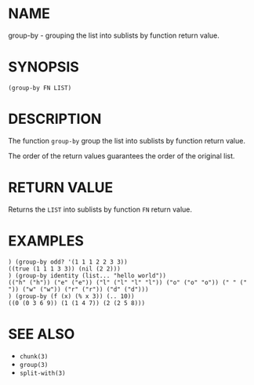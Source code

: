 # NAME
group-by - grouping the list into sublists by function return value.

# SYNOPSIS

    (group-by FN LIST)

# DESCRIPTION
The function `group-by` group the list into sublists by function return value.

The order of the return values guarantees the order of the original list.

# RETURN VALUE
Returns the `LIST` into sublists by function `FN` return value.

# EXAMPLES

    ) (group-by odd? '(1 1 1 2 2 3 3))
    ((true (1 1 1 3 3)) (nil (2 2)))
    ) (group-by identity (list... "hello world"))
    (("h" ("h")) ("e" ("e")) ("l" ("l" "l" "l")) ("o" ("o" "o")) (" " (" ")) ("w" ("w")) ("r" ("r")) ("d" ("d")))
    ) (group-by (f (x) (% x 3)) (.. 10))
    ((0 (0 3 6 9)) (1 (1 4 7)) (2 (2 5 8)))

# SEE ALSO
- `chunk(3)`
- `group(3)`
- `split-with(3)`
